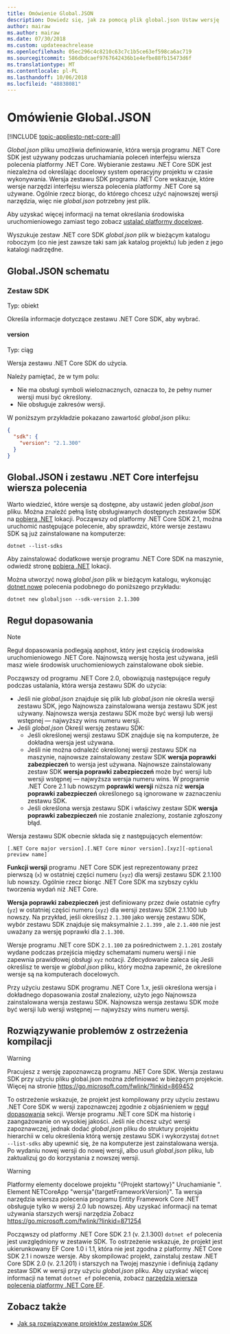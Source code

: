 ```yaml
---
title: Omówienie Global.JSON
description: Dowiedz się, jak za pomocą plik global.json Ustaw wersję .NET Core SDK, podczas uruchamiania poleceń interfejsu wiersza polecenia platformy .NET Core.
author: mairaw
ms.author: mairaw
ms.date: 07/30/2018
ms.custom: updateeachrelease
ms.openlocfilehash: 05ec296c4c8210c63c7c1b5ce63ef598ca6ac719
ms.sourcegitcommit: 586dbdcaef9767642436b1e4efbe88fb15473d6f
ms.translationtype: MT
ms.contentlocale: pl-PL
ms.lasthandoff: 10/06/2018
ms.locfileid: "48838081"
---
```

# <a name="globaljson-overview"></a>Omówienie Global.JSON

[!INCLUDE [topic-appliesto-net-core-all](../../../includes/topic-appliesto-net-core-all.md)]

*Global.json* pliku umożliwia definiowanie, która wersja programu .NET Core SDK jest używany podczas uruchamiania poleceń interfejsu wiersza polecenia platformy .NET Core. Wybieranie zestawu .NET Core SDK jest niezależna od określając docelowy system operacyjny projektu w czasie wykonywania. Wersja zestawu SDK programu .NET Core wskazuje, które wersje narzędzi interfejsu wiersza polecenia platformy .NET Core są używane. Ogólnie rzecz biorąc, do którego chcesz użyć najnowszej wersji narzędzia, więc nie *global.json* potrzebny jest plik.

Aby uzyskać więcej informacji na temat określania środowiska uruchomieniowego zamiast tego zobacz [ustalać platformy docelowe](../../standard/frameworks.md).

Wyszukuje zestaw .NET core SDK *global.json* plik w bieżącym katalogu roboczym (co nie jest zawsze taki sam jak katalog projektu) lub jeden z jego katalogi nadrzędne.

## <a name="globaljson-schema"></a>Global.JSON schematu

### <a name="sdk"></a>Zestaw SDK

Typ: obiekt

Określa informacje dotyczące zestawu .NET Core SDK, aby wybrać.

#### <a name="version"></a>version

Typ: ciąg

Wersja zestawu .NET Core SDK do użycia.

Należy pamiętać, że w tym polu:

- Nie ma obsługi symboli wieloznacznych, oznacza to, że pełny numer wersji musi być określony.
- Nie obsługuje zakresów wersji.

W poniższym przykładzie pokazano zawartość *global.json* pliku:

```json
{
  "sdk": {
    "version": "2.1.300"
  }
}
```

## <a name="globaljson-and-the-net-core-cli"></a>Global.JSON i zestawu .NET Core interfejsu wiersza polecenia

Warto wiedzieć, które wersje są dostępne, aby ustawić jeden *global.json* pliku. Można znaleźć pełną listę obsługiwanych dostępnych zestawów SDK na [pobiera .NET](https://www.microsoft.com/net/download/all) lokacji. Począwszy od platformy .NET Core SDK 2.1, można uruchomić następujące polecenie, aby sprawdzić, które wersje zestawu SDK są już zainstalowane na komputerze:

```console
dotnet --list-sdks
```

Aby zainstalować dodatkowe wersje programu .NET Core SDK na maszynie, odwiedź stronę [pobiera .NET](https://www.microsoft.com/net/download/all) lokacji.

Można utworzyć nową *global.json* plik w bieżącym katalogu, wykonując [dotnet nowe](dotnet-new.md) polecenia podobnego do poniższego przykładu:

```console
dotnet new globaljson --sdk-version 2.1.300
```

## <a name="matching-rules"></a>Reguł dopasowania

> [!NOTE]
> Reguł dopasowania podlegają apphost, który jest częścią środowiska uruchomieniowego .NET Core.
> Najnowszą wersję hosta jest używana, jeśli masz wiele środowisk uruchomieniowych zainstalowane obok siebie.

Począwszy od programu .NET Core 2.0, obowiązują następujące reguły podczas ustalania, która wersja zestawu SDK do użycia:

- Jeśli nie *global.json* znajduje się plik lub *global.json* nie określa wersji zestawu SDK, jego Najnowsza zainstalowana wersja zestawu SDK jest używany. Najnowsza wersja zestawu SDK może być wersji lub wersji wstępnej — najwyższy wins numeru wersji.
- Jeśli *global.json* Określ wersję zestawu SDK:
  - Jeśli określonej wersji zestawu SDK znajduje się na komputerze, że dokładna wersja jest używana.
  - Jeśli nie można odnaleźć określonej wersji zestawu SDK na maszynie, najnowsze zainstalowany zestaw SDK **wersja poprawki zabezpieczeń** to wersja jest używana. Najnowsze zainstalowany zestaw SDK **wersja poprawki zabezpieczeń** może być wersji lub wersji wstępnej — najwyższa wersja numeru wins. W programie .NET Core 2.1 lub nowszym **poprawki wersji** niższa niż **wersja poprawki zabezpieczeń** określonego są ignorowane w zaznaczeniu zestawu SDK.
  - Jeśli określona wersja zestawu SDK i właściwy zestaw SDK **wersja poprawki zabezpieczeń** nie zostanie znaleziony, zostanie zgłoszony błąd.

Wersja zestawu SDK obecnie składa się z następujących elementów:

`[.NET Core major version].[.NET Core minor version].[xyz][-optional preview name]`

**Funkcji wersji** programu .NET Core SDK jest reprezentowany przez pierwszą (`x`) w ostatniej części numeru (`xyz`) dla wersji zestawu SDK 2.1.100 lub nowszy. Ogólnie rzecz biorąc .NET Core SDK ma szybszy cyklu tworzenia wydań niż .NET Core.

**Wersja poprawki zabezpieczeń** jest definiowany przez dwie ostatnie cyfry (`yz`) w ostatniej części numeru (`xyz`) dla wersji zestawu SDK 2.1.100 lub nowszy. Na przykład, jeśli określisz `2.1.300` jako wersję zestawu SDK, wybór zestawu SDK znajduje się maksymalnie `2.1.399` , ale `2.1.400` nie jest uważany za wersję poprawki dla `2.1.300`.

Wersje programu .NET core SDK `2.1.100` za pośrednictwem `2.1.201` zostały wydane podczas przejścia między schematami numeru wersji i nie zapewnia prawidłowej obsługi `xyz` notacji. Zdecydowanie zaleca się Jeśli określisz te wersje w *global.json* pliku, który można zapewnić, że określone wersje są na komputerach docelowych.

Przy użyciu zestawu SDK programu .NET Core 1.x, jeśli określona wersja i dokładnego dopasowania został znaleziony, użyto jego Najnowsza zainstalowana wersja zestawu SDK. Najnowsza wersja zestawu SDK może być wersji lub wersji wstępnej — najwyższy wins numeru wersji.

## <a name="troubleshooting-build-warnings"></a>Rozwiązywanie problemów z ostrzeżenia kompilacji

> [!WARNING]
> Pracujesz z wersję zapoznawczą programu .NET Core SDK. Wersja zestawu SDK przy użyciu pliku global.json można zdefiniować w bieżącym projekcie. Więcej na stronie <https://go.microsoft.com/fwlink/?linkid=869452>

To ostrzeżenie wskazuje, że projekt jest kompilowany przy użyciu zestawu .NET Core SDK w wersji zapoznawczej zgodnie z objaśnieniem w [reguł dopasowania](#matching-rules) sekcji. Wersje programu .NET core SDK ma historię i zaangażowanie on wysokiej jakości. Jeśli nie chcesz użyć wersji zapoznawczej, jednak dodać *global.json* pliku do struktury projektu hierarchii w celu określenia którą wersję zestawu SDK i wykorzystaj `dotnet --list-sdks` aby upewnić się, że na komputerze jest zainstalowana wersja. Po wydaniu nowej wersji do nowej wersji, albo usuń *global.json* pliku, lub zaktualizuj go do korzystania z nowszej wersji.

> [!WARNING]
> Platformy elementy docelowe projektu "{Projekt startowy}" Uruchamianie ". Element NETCoreApp "wersja"{targetFrameworkVersion}". Ta wersja narzędzia wiersza polecenia programu Entity Framework Core .NET obsługuje tylko w wersji 2.0 lub nowszej. Aby uzyskać informacji na temat używania starszych wersji narzędzia Zobacz <https://go.microsoft.com/fwlink/?linkid=871254>

Począwszy od platformy .NET Core SDK 2.1 (v. 2.1.300) `dotnet ef` polecenia jest uwzględniony w zestawie SDK. To ostrzeżenie wskazuje, że projekt jest ukierunkowany EF Core 1.0 i 1.1, która nie jest zgodna z platformy .NET Core SDK 2.1 i nowsze wersje. Aby skompilować projekt, zainstaluj zestaw .NET Core SDK 2.0 (v. 2.1.201) i starszych na Twojej maszynie i definiują żądany zestaw SDK w wersji przy użyciu *global.json* pliku. Aby uzyskać więcej informacji na temat `dotnet ef` polecenia, zobacz [narzędzia wiersza polecenia platformy .NET Core EF](/ef/core/miscellaneous/cli/dotnet).

## <a name="see-also"></a>Zobacz także

* [Jak są rozwiązywane projektów zestawów SDK](/visualstudio/msbuild/how-to-use-project-sdk#how-project-sdks-are-resolved)
